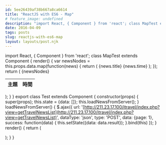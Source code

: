 ```yaml
---
id: 5ee26439af38b667a8ca6614
title: "ReactJS with ES6 - Map"
# feature_image: undefined
description: "import React, { Component } from 'react'; class MapTest extends Component { render() { var newsNodes = this.props.data.map(function(news) {…"
date: 2016-04-09
tags: posts
slug: reactjs-with-es6-map
layout: layouts/post.njk
---
```


import React, { Component } from 'react'; class MapTest extends Component { render() { var newsNodes = this.props.data.map(function(news) { return ( {news.title} {news.time} ); }); return ( {newsNodes}

| 主題 | 時間 |
| --- | --- |

); } } export class Test extends Component { constructor(props) { super(props); this.state = {data: \[\]}; this.loadNewsFromServer(); } loadNewsFromServer() { $.ajax({ url: '[http://211.23.17.100/itravel/index.php?view=getTravelNewsList](http://211.23.17.100/itravel/index.php?view=getTravelNewsList)', dataType: 'json', type: 'POST', data: {page: 1}, success: function(data) { this.setState({data: data.result}); }.bind(this) }); } render() { return (

); } }
